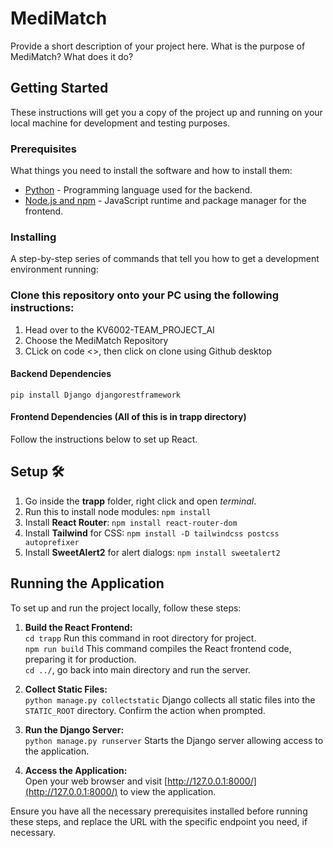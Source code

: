 # MediMatch

Provide a short description of your project here. What is the purpose of MediMatch? What does it do?

## Getting Started

These instructions will get you a copy of the project up and running on your local machine for development and testing purposes.

### Prerequisites

What things you need to install the software and how to install them:

- [Python](https://www.python.org/downloads/) - Programming language used for the backend.
- [Node.js and npm](https://nodejs.org/en/download/) - JavaScript runtime and package manager for the frontend.

### Installing  

A step-by-step series of commands that tell you how to get a development environment running:  

### Clone this repository onto your PC using the following instructions:  
1. Head over to the KV6002-TEAM_PROJECT_AI  
2. Choose the MediMatch Repository  
3. CLick on code <>, then click on clone using Github desktop  

#### Backend Dependencies  

`pip install Django djangorestframework`  

#### Frontend Dependencies (All of this is in trapp directory)  

Follow the instructions below to set up React.

## Setup 🛠️  
1. Go inside the **trapp** folder, right click and open *terminal*.  
2. Run this to install node modules: `npm install`  
3. Install **React Router**: `npm install react-router-dom`  
4. Install **Tailwind** for CSS: `npm install -D tailwindcss postcss autoprefixer`  
5. Install **SweetAlert2** for alert dialogs: `npm install sweetalert2`  

## Running the Application

To set up and run the project locally, follow these steps:

1. **Build the React Frontend:**  
`cd trapp` Run this command in root directory for project.  
`npm run build` This command compiles the React frontend code, preparing it for production.  
`cd ../`, go back into main directory and run the server.

3. **Collect Static Files:**  
`python manage.py collectstatic`   Django collects all static files into the `STATIC_ROOT` directory. Confirm the action when prompted.

4. **Run the Django Server:**  
`python manage.py runserver`   Starts the Django server allowing access to the application.

5. **Access the Application:**  
Open your web browser and visit [http://127.0.0.1:8000/](http://127.0.0.1:8000/) to view the application.

Ensure you have all the necessary prerequisites installed before running these steps, and replace the URL with the specific endpoint you need, if necessary.
